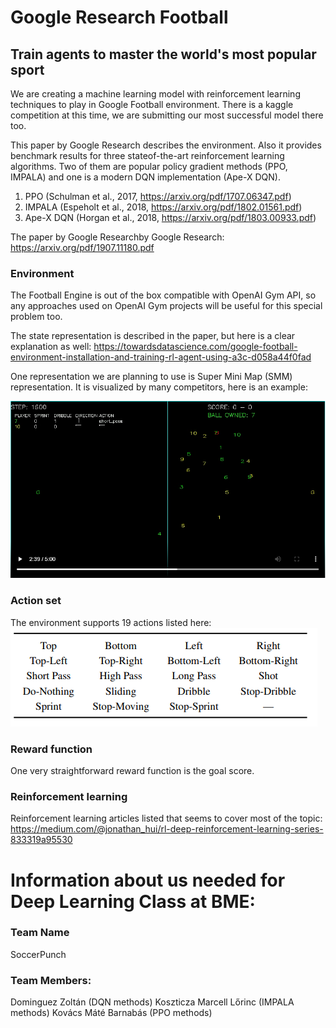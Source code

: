# Google Research Football
## Train agents to master the world's most popular sport

We are creating a machine learning model with reinforcement learning techniques to play in Google Football environment.
There is a kaggle competition at this time, we are submitting our most successful model there too.

This paper by Google Research describes the environment. Also it provides benchmark results for three stateof-the-art reinforcement learning algorithms. Two of them are popular policy gradient methods (PPO, IMPALA) and one is a modern DQN implementation (Ape-X DQN).

1. PPO (Schulman et al., 2017, https://arxiv.org/pdf/1707.06347.pdf)
1. IMPALA (Espeholt et al., 2018, https://arxiv.org/pdf/1802.01561.pdf)
1. Ape-X DQN (Horgan et al., 2018, https://arxiv.org/pdf/1803.00933.pdf)

The paper by Google Researchby Google Research: https://arxiv.org/pdf/1907.11180.pdf



### Environment
The Football Engine is out of the box compatible with OpenAI Gym API, so any approaches used on OpenAI Gym projects will be useful for this special problem too.

The state representation is described in the paper, but here is a clear explanation as well:
https://towardsdatascience.com/google-football-environment-installation-and-training-rl-agent-using-a3c-d058a44f0fad

One representation we are planning to use is Super Mini Map (SMM) representation. It is visualized by many competitors, here is an example:

![Kaggle_SMM](pics/Kaggle_SMM.png)

### Action set
The environment supports 19 actions listed here:
![Action_set](pics/action_set.png)

### Reward function
One very straightforward reward function is the goal score.


### Reinforcement learning
Reinforcement learning articles listed that seems to cover most of the topic:
https://medium.com/@jonathan_hui/rl-deep-reinforcement-learning-series-833319a95530

# Information about us needed for Deep Learning Class at BME:
### Team Name 
SoccerPunch
### Team Members:
Dominguez Zoltán (DQN methods)
Koszticza Marcell Lőrinc (IMPALA methods)
Kovács Máté Barnabás (PPO methods)